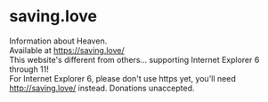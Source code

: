 # saving.love
Information about Heaven. <br>
Available at https://saving.love/ <br>
This website's different from others... supporting Internet Explorer 6 through 11! <br>
For Internet Explorer 6, please don't use https yet, you'll need http://saving.love/ instead.
Donations unaccepted.
